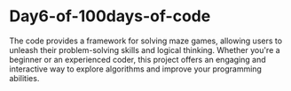 # Day6-of-100days-of-code
The code provides a framework for solving maze games, allowing users to unleash their problem-solving skills and logical thinking. Whether you're a beginner or an experienced coder, this project offers an engaging and interactive way to explore algorithms and improve your programming abilities. 

